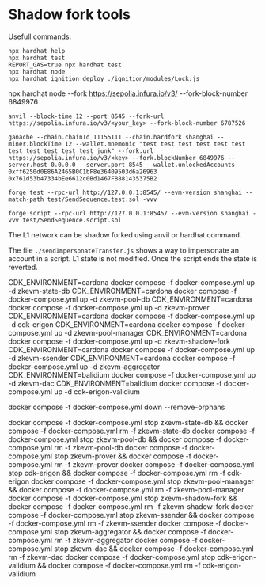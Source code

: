 # Shadow fork tools

Usefull commands:

```shell
npx hardhat help
npx hardhat test
REPORT_GAS=true npx hardhat test
npx hardhat node
npx hardhat ignition deploy ./ignition/modules/Lock.js
```
npx hardhat node --fork https://sepolia.infura.io/v3/<key> --fork-block-number 6849976



```
anvil --block-time 12 --port 8545 --fork-url https://sepolia.infura.io/v3/<your_key> --fork-block-number 6787526

ganache --chain.chainId 11155111 --chain.hardfork shanghai --miner.blockTime 12 --wallet.mnemonic "test test test test test test test test test test test junk" --fork.url https://sepolia.infura.io/v3/<key> --fork.blockNumber 6849976 --server.host 0.0.0.0 --server.port 8545 --wallet.unlockedAccounts 0xff6250d0E86A2465B0C1bF8e36409503d6a26963 0x761d53b47334bEe6612c0Bd1467FB881435375B2

forge test --rpc-url http://127.0.0.1:8545/ --evm-version shanghai --match-path test/SendSequence.test.sol -vvv

forge script --rpc-url http://127.0.0.1:8545/ --evm-version shanghai -vvv test/SendSequence.script.sol
```

The L1 network can be shadow forked using anvil or hardhat command.

The file `./sendImpersonateTransfer.js` shows a way to impersonate an account in a script. L1 state is not modified. Once the script ends the state is reverted.


CDK_ENVIRONMENT=cardona docker compose -f docker-compose.yml up -d zkevm-state-db
CDK_ENVIRONMENT=cardona docker compose -f docker-compose.yml up -d zkevm-pool-db
CDK_ENVIRONMENT=cardona docker compose -f docker-compose.yml up -d zkevm-prover
CDK_ENVIRONMENT=cardona docker compose -f docker-compose.yml up -d cdk-erigon
CDK_ENVIRONMENT=cardona docker compose -f docker-compose.yml up -d zkevm-pool-manager
CDK_ENVIRONMENT=cardona docker compose -f docker-compose.yml up -d zkevm-shadow-fork
CDK_ENVIRONMENT=cardona docker compose -f docker-compose.yml up -d zkevm-ssender
CDK_ENVIRONMENT=cardona docker compose -f docker-compose.yml up -d zkevm-aggregator
CDK_ENVIRONMENT=balidium docker compose -f docker-compose.yml up -d zkevm-dac
CDK_ENVIRONMENT=balidium docker compose -f docker-compose.yml up -d cdk-erigon-validium

docker compose -f docker-compose.yml down --remove-orphans

docker compose -f docker-compose.yml stop zkevm-state-db && docker compose -f docker-compose.yml rm -f zkevm-state-db
docker compose -f docker-compose.yml stop zkevm-pool-db && docker compose -f docker-compose.yml rm -f zkevm-pool-db
docker compose -f docker-compose.yml stop zkevm-prover && docker compose -f docker-compose.yml rm -f zkevm-prover
docker compose -f docker-compose.yml stop cdk-erigon && docker compose -f docker-compose.yml rm -f cdk-erigon
docker compose -f docker-compose.yml stop zkevm-pool-manager && docker compose -f docker-compose.yml rm -f zkevm-pool-manager
docker compose -f docker-compose.yml stop zkevm-shadow-fork && docker compose -f docker-compose.yml rm -f zkevm-shadow-fork
docker compose -f docker-compose.yml stop zkevm-ssender && docker compose -f docker-compose.yml rm -f zkevm-ssender
docker compose -f docker-compose.yml stop zkevm-aggregator && docker compose -f docker-compose.yml rm -f zkevm-aggregator
docker compose -f docker-compose.yml stop zkevm-dac && docker compose -f docker-compose.yml rm -f zkevm-dac
docker compose -f docker-compose.yml stop cdk-erigon-validium && docker compose -f docker-compose.yml rm -f cdk-erigon-validium
